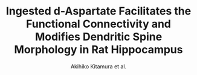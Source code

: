 ---
cat: ciel
subcat: neurophysics
bestof: false
author: Akihiko Kitamura et al.
title: Ingested d-Aspartate Facilitates the Functional Connectivity and Modifies Dendritic Spine Morphology in Rat Hippocampus
journal: Cerebral Cortex
year: 2019
type: article
url: https -//academic.oup.com/cercor/article/29/6/2499/5025422
doi: 10.1093/cercor/bhy120
---